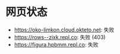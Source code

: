 # 网页状态
- https://oko-limkon.cloud.okteto.net: 失败
- https://rows--zixk.repl.co: 失败 (403)
- https://figura.hpbmm.repl.co: 失败
